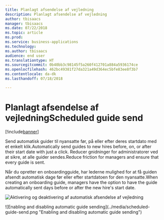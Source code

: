```yaml
---
title: Planlagt afsendelse af vejledning
description: Planlagt afsendelse af vejledning
author: tbisaacs
manager: tbisaacs
ms.date: 07/22/2018
ms.topic: article
ms.prod: 
ms.service: business-applications
ms.technology: 
ms.author: tbisaacs
audience: end user
ms.translationtype: HT
ms.sourcegitcommit: 0b40bb3c98145f5a260f412701a884a5936174ce
ms.openlocfilehash: 462bc49381f27da321a49d364ec5bfe83ee8f3b7
ms.contentlocale: da-dk
ms.lasthandoff: 07/18/2018

---
```


#  <a name="scheduled-guide-send"></a><span data-ttu-id="8eaca-103">Planlagt afsendelse af vejledning</span><span class="sxs-lookup"><span data-stu-id="8eaca-103">Scheduled guide send</span></span>

[!include[banner](../../../includes/banner.md)]

<span data-ttu-id="8eaca-104">Send automatisk guider til nyansatte før, på eller efter deres startdato med et enkelt klik.</span><span class="sxs-lookup"><span data-stu-id="8eaca-104">Automatically send guides to new hires before, on, or after their start date with just a click.</span></span> <span data-ttu-id="8eaca-105">Reducer gnidninger for administratorer ved at sikre, at alle guider sendes.</span><span class="sxs-lookup"><span data-stu-id="8eaca-105">Reduce friction for managers and ensure that every guide is sent.</span></span>

<span data-ttu-id="8eaca-106">Når du opretter en onboardingguide, har lederne mulighed for at få guiden afsendt automatisk dage før eller efter startdatoen for den nyansatte.</span><span class="sxs-lookup"><span data-stu-id="8eaca-106">When creating an onboarding guide, managers have the option to have the guide automatically sent days before or after the new hire's start date.</span></span>

<span data-ttu-id="8eaca-107">![Aktivering og deaktivering af automatisk afsendelse af vejledning](../media/scheduled-guide-send.png "Aktivering og deaktivering af automatisk afsendelse af vejledning")
<!-- Talent_Scheduled guide send_A.PNG --></span><span class="sxs-lookup"><span data-stu-id="8eaca-107">![Enabling and disabling automatic guide sending](../media/scheduled-guide-send.png "Enabling and disabling automatic guide sending")
<!-- Talent_Scheduled guide send_A.PNG --></span></span>

<!--
# Who uses this feature  
Managers
# License required
Talent license 
# Development status
In development
# Target timeframe
- Public Preview: June
- GA: July
-->

